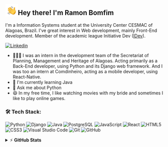 <img src="./assets/Hand%20Wave.gif" width='40' align="left"/><h2>Hey there! I'm Ramon Bomfim</h2>
I'm a Information Systems student at the University Center CESMAC of Alagoas, Brazil. I've great interest in Web development, mainly Front-End development. Member of the academic league Initiative Dev ([IDev](https://www.instagram.com/iniciativadev/)).
<br />

[![Linkedin](https://img.shields.io/badge/-Ramon_Bomfim-blue?style=flat-square&logo=Linkedin&logoColor=white)](https://www.linkedin.com/in/ramon-bomfim-8372a919a/)
<br />

- 👩🏻‍💻 I was an intern in the development team of the Secretariat of Planning, Management and Heritage of Alagoas. Acting primarily as a Back-End developer, using Python and its Django web framework. And I was too an intern at Comdinheiro, acting as a mobile developer, using React-Native.
- 🌱 I'm currently learning Java
- 💬 Ask me about Python
- 😄 In my free time, I like watching movies with my bride and sometimes I like to play online games.

### 🛠️ Tech Stack:

![Python](https://img.shields.io/badge/-Python-black?style=flat-square&logo=python)
![Django](https://img.shields.io/badge/-Django-black?style=flat-square&logo=django)
![Java](https://img.shields.io/badge/-Java-black?style=flat-square&logo=java)
![PostgreSQL](https://img.shields.io/badge/-PostgreSQL-black?style=flat-square&logo=postgresql)
![JavaScript](https://img.shields.io/badge/-Javascript-black?style=flat-square&logo=javascript)
![React](https://img.shields.io/badge/-React-black?style=flat-square&logo=react)
![HTML5](https://img.shields.io/badge/-HTML5-black?style=flat-square&logo=html5&logoColor=white)
![CSS3](https://img.shields.io/badge/-CSS3-black?style=flat-square&logo=css3)
![Visual Studio Code](https://img.shields.io/badge/-Visual%20Studio%20Code-black?style=flat-square&logo=visual-studio-code)
![Git](https://img.shields.io/badge/-Git-black?style=flat-square&logo=git)
![GitHub](https://img.shields.io/badge/-GitHub-black?style=flat-square&logo=github)
<br />

<details>
    <summary>&#9889 <b>GitHub Stats</b></summary><br/>

[![My Github Stats](https://github-readme-stats.vercel.app/api?username=RamonBomfim&show_icons=true&theme=midnight-purple)](https://github.com/RamonBomfim) [![Top Language](https://github-readme-stats.vercel.app/api/top-langs/?username=RamonBomfim&layout=compact&theme=midnight-purple)](https://github.com/RamonBomfim)

<img src="https://komarev.com/ghpvc/?username=RamonBomfim&color=blueviolet" align="left">
</details>
